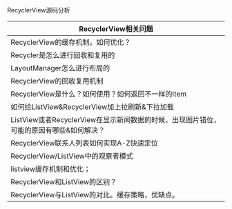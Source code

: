 RecyclerView源码分析

| RecyclerView相关问题                                         |
| ------------------------------------------------------------ |
| RecyclerView的缓存机制。如何优化？                           |
| Recycler是怎么进行回收和复用的                               |
| LayoutManager怎么进行布局的                                  |
| RecyclerView的回收复用机制                                   |
| RecyclerView是什么？如何使用？如何返回不一样的Item           |
| 如何给ListView&RecyclerView加上拉刷新&下拉加载               |
| ListView或者RecyclerView在显示新闻数据的时候，出现图片错位，可能的原因有哪些&如何解决？ |
| RecyclerView联系人列表如何实现A-Z快速定位                    |
| RecyclerView/ListView中的观察者模式                          |
| listview缓存机制和优化；                                     |
| RecyclerView和ListView的区别？                               |
| RecyclerView与ListView的对比。缓存策略，优缺点。             |